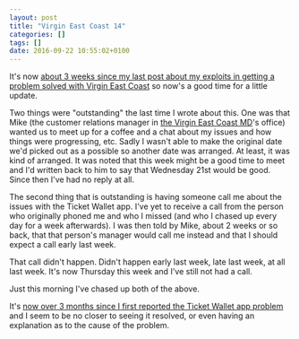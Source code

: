 ```yaml
---
layout: post
title: "Virgin East Coast 14"
categories: []
tags: []
date: 2016-09-22 10:55:02+0100
---
```


It's now
[about 3 weeks since my last post about my exploits in getting a problem solved with Virgin East Coast](/2016/09/02/virgin_east_coast_13.html)
so now's a good time for a little update.

Two things were "outstanding" the last time I wrote about this. One was that
Mike (the customer relations manager in
[the Virgin East Coast MD](https://twitter.com/davidhorne)'s office) wanted
us to meet up for a coffee and a chat about my issues and how things were
progressing, etc. Sadly I wasn't able to make the original date we'd picked
out as a possible so another date was arranged. At least, it was kind of
arranged. It was noted that this week might be a good time to meet and I'd
written back to him to say that Wednesday 21st would be good. Since then
I've had no reply at all.

The second thing that is outstanding is having someone call me about the
issues with the Ticket Wallet app. I've yet to receive a call from the
person who originally phoned me and who I missed (and who I chased up every
day for a week afterwards). I was then told by Mike, about 2 weeks or so
back, that that person's manager would call me instead and that I should
expect a call early last week.

That call didn't happen. Didn't happen early last week, late last week, at
all last week. It's now Thursday this week and I've still not had a call.

Just this morning I've chased up both of the above.

It's
[now over 3 months since I first reported the Ticket Wallet app problem](/2016/06/17/virgin_east_coast.html)
and I seem to be no closer to seeing it resolved, or even having an
explanation as to the cause of the problem.
